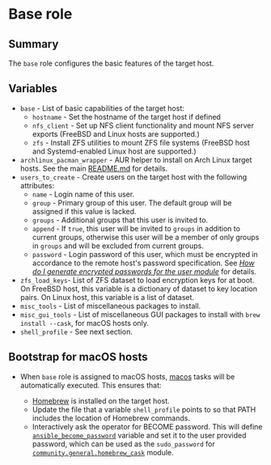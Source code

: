 # Base role

## Summary

The `base` role configures the basic features of the target host.

## Variables

* `base` - List of basic capabilities of the target host:
  * `hostname` - Set the hostname of the target host if defined
  * `nfs_client` - Set up NFS client functionality and mount NFS server
    exports (FreeBSD and Linux hosts are supported.)
  * `zfs` - Install ZFS utilities to mount ZFS file systems (FreeBSD
    host and Systemd-enabled Linux host are supported.)
* `archlinux_pacman_wrapper` - AUR helper to install on Arch Linux
  target hosts.  See the main [README.md](../README.md) for details.
* `users_to_create` - Create users on the target host with the
  following attributes:
  * `name` - Login name of this user.
  * `group` - Primary group of this user.  The default group will be
    assigned if this value is lacked.
  * `groups` - Additional groups that this user is invited to.
  * `append` - If `true`, this user will be invited to `groups` in
    addition to current groups, otherwise this user will be a member of
    only groups in `groups` and will be excluded from current groups.
  * `password` - Login password of this user, which must be encrypted
    in accordance to the remote host's password specification.  See
    _[How do I generate encrypted passwords for the user module][]_ for
    details.
* `zfs_load_keys`- List of ZFS dataset to load encryption keys for
  at boot.  On FreeBSD host, this variable is a dictionary of dataset
  to key location pairs.  On Linux host, this variable is a list of
  dataset.
* `misc_tools` - List of miscellaneous packages to install.
* `misc_gui_tools` - List of miscellaneous GUI packages to install with
  `brew install --cask`, for macOS hosts only.
* `shell_profile` - See next section.

## Bootstrap for macOS hosts

* When `base` role is assigned to macOS hosts, [macos](tasks/macos.yml)
  tasks will be automatically executed.  This ensures that:

  * [Homebrew][] is installed on the target host.
  * Update the file that a variable `shell_profile` points to so that
    PATH includes the location of Homebrew commands.
  * Interactively ask the operator for BECOME password.  This will
    define [`ansible_become_password`][] variable and set it to the
    user provided password, which can be used as the `sudo_password`
    for [`community.general.homebrew_cask`][] module.

[`ansible_become_password`]: https://docs.ansible.com/ansible/latest/playbook_guide/playbooks_privilege_escalation.html#become-connection-variables
    "Understanding privilege escalation: become"
[`community.general.homebrew_cask`]: https://docs.ansible.com/ansible/latest/collections/community/general/homebrew_cask_module.html
    "community.general.homebrew_cask module &ndash; Install and uninstall homebrew casks"
[How do I generate encrypted passwords for the user module]:
  https://docs.ansible.com/ansible/latest/reference_appendices/faq.html#how-do-i-generate-encrypted-passwords-for-the-user-module
    "How do I generate encrypted passwords for the user module?"
[Homebrew]: https://brew.sh/
    "Homebrew &mdash; The Missing Package Manager for macOS (or Linux)"
